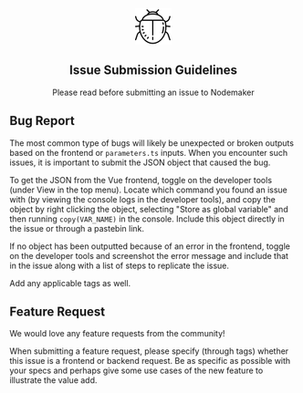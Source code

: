 <p align="center">
  <img src="images/icons/icons8-bug-64.png" alt="Bug" />
</p>

<p align="center">
  <h2 align="center">Issue Submission Guidelines</h2>
</p>

<p align="center">
  Please read before submitting an issue to Nodemaker
</p>

## Bug Report

The most common type of bugs will likely be unexpected or broken outputs based on the frontend or `parameters.ts` inputs. When you encounter such issues, it is important to submit the JSON object that caused the bug.

To get the JSON from the Vue frontend, toggle on the developer tools (under View in the top menu). Locate which command you found an issue with (by viewing the console logs in the developer tools), and copy the object by right clicking the object, selecting "Store as global variable" and then running `copy(VAR_NAME)` in the console. Include this object directly in the issue or through a pastebin link.

If no object has been outputted because of an error in the frontend, toggle on the developer tools and screenshot the error message and include that in the issue along with a list of steps to replicate the issue.

Add any applicable tags as well.

## Feature Request

We would love any feature requests from the community!

When submitting a feature request, please specify (through tags) whether this issue is a frontend or backend request. Be as specific as possible with your specs and perhaps give some use cases of the new feature to illustrate the value add.
